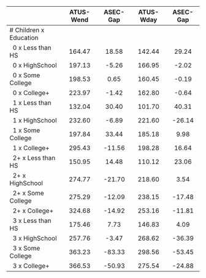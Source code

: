 
|                      |    ATUS-Wend |     ASEC-Gap |    ATUS-Wday |     ASEC-Gap |
| -------------------- | :----------: | :----------: | :----------: | :----------: |
| # Children x Education |              |              |              |              |
| &nbsp;&nbsp;0 x Less than HS |       164.47 |        18.58 |       142.44 |        29.24 |
| &nbsp;&nbsp;0 x HighSchool |       197.13 |        -5.26 |       166.95 |        -2.02 |
| &nbsp;&nbsp;0 x Some College |       198.53 |         0.65 |       160.45 |        -0.19 |
| &nbsp;&nbsp;0 x College+ |       223.97 |        -1.42 |       162.80 |        -0.64 |
| &nbsp;&nbsp;1 x Less than HS |       132.04 |        30.40 |       101.70 |        40.31 |
| &nbsp;&nbsp;1 x HighSchool |       232.60 |        -6.89 |       221.60 |       -26.14 |
| &nbsp;&nbsp;1 x Some College |       197.84 |        33.44 |       185.18 |         9.98 |
| &nbsp;&nbsp;1 x College+ |       295.43 |       -11.56 |       198.28 |        16.64 |
| &nbsp;&nbsp;2+ x Less than HS |       150.95 |        14.48 |       110.12 |        23.06 |
| &nbsp;&nbsp;2+ x HighSchool |       274.77 |       -21.70 |       218.60 |         3.54 |
| &nbsp;&nbsp;2+ x Some College |       275.29 |       -12.09 |       238.15 |       -17.48 |
| &nbsp;&nbsp;2+ x College+ |       324.68 |       -14.92 |       253.16 |       -11.81 |
| &nbsp;&nbsp;3 x Less than HS |       175.46 |         7.73 |       146.83 |         4.09 |
| &nbsp;&nbsp;3 x HighSchool |       257.76 |        -3.47 |       268.62 |       -36.39 |
| &nbsp;&nbsp;3 x Some College |       363.23 |       -83.33 |       298.56 |       -53.45 |
| &nbsp;&nbsp;3 x College+ |       366.53 |       -50.93 |       275.54 |       -24.88 |

